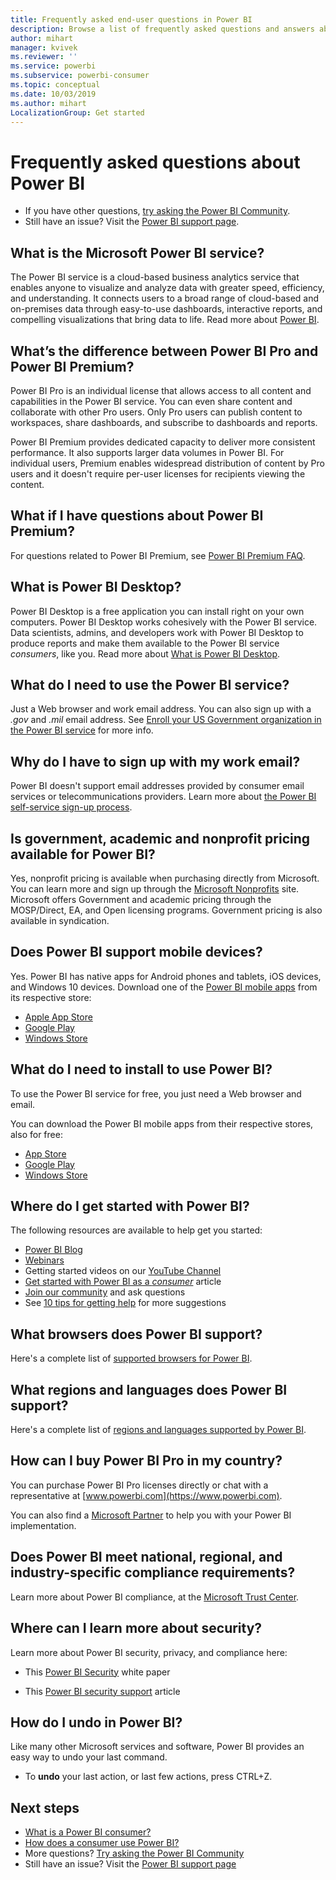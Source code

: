 ```yaml
---
title: Frequently asked end-user questions in Power BI
description: Browse a list of frequently asked questions and answers about the Power BI service and the Power BI mobile apps.
author: mihart
manager: kvivek
ms.reviewer: ''
ms.service: powerbi
ms.subservice: powerbi-consumer
ms.topic: conceptual
ms.date: 10/03/2019
ms.author: mihart
LocalizationGroup: Get started
---
```


# Frequently asked questions about Power BI

* If you have other questions, [try asking the Power BI Community](https://community.powerbi.com/).
* Still have an issue? Visit the [Power BI support page](https://powerbi.microsoft.com/support/).

## What is the Microsoft Power BI service?

The Power BI service is a cloud-based business analytics service that enables anyone to visualize and analyze data with greater speed, efficiency, and understanding. It connects users to a broad range of cloud-based and on-premises data through easy-to-use dashboards, interactive reports, and compelling visualizations that bring data to life. Read more about [Power BI](../fundamentals/power-bi-overview.md).

## What’s the difference between Power BI Pro and Power BI Premium?

Power BI Pro is an individual license that allows access to all content and capabilities in the Power BI service. You can even share content and collaborate with other Pro users. Only Pro users can publish content to workspaces, share dashboards, and subscribe to dashboards and reports.

Power BI Premium provides dedicated capacity to deliver more consistent performance. It also supports larger data volumes in Power BI. For individual users, Premium enables widespread distribution of content by Pro users and it doesn't require per-user licenses for recipients viewing the content.

## What if I have questions about Power BI Premium?

For questions related to Power BI Premium, see [Power BI Premium FAQ](../service-premium-faq.md).

## What is Power BI Desktop?

Power BI Desktop is a free application you can install right on your own computers. Power BI Desktop works cohesively with the Power BI service.  Data scientists, admins, and developers work with Power BI Desktop to produce reports and make them available to the Power BI service *consumers*, like you. Read more about [What is Power BI Desktop](../desktop-what-is-desktop.md).

## What do I need to use the Power BI service?

Just a Web browser and work email address. You can also sign up with a *.gov* and *.mil* email address. See [Enroll your US Government organization in the Power BI service](../service-govus-signup.md) for more info.

## Why do I have to sign up with my work email?

Power BI doesn't support email addresses provided by consumer email services or telecommunications providers. Learn more about [the Power BI self-service sign-up process](../service-self-service-signup-for-power-bi.md).

## Is government, academic and nonprofit pricing available for Power BI?

Yes, nonprofit pricing is available when purchasing directly from Microsoft. You can learn more and sign up through the [Microsoft Nonprofits](https://www.microsoft.com/nonprofits/power-bi) site. Microsoft offers Government and academic pricing through the MOSP/Direct, EA, and Open licensing programs. Government pricing is also available in syndication.

## Does Power BI support mobile devices?

Yes. Power BI has native apps for Android phones and tablets, iOS devices, and Windows 10 devices. Download one of the [Power BI mobile apps](https://powerbi.microsoft.com/mobile) from its respective store:  

* [Apple App Store](https://go.microsoft.com/fwlink/?LinkId=526218)
* [Google Play](https://go.microsoft.com/fwlink/?LinkID=544867&clcid=0x409)
* [Windows Store](https://go.microsoft.com/fwlink/?LinkId=526478)

## What do I need to install to use Power BI?

To use the Power BI service for free, you just need a Web browser and email.

You can download the Power BI mobile apps from their respective stores, also for free:

* [App Store](https://go.microsoft.com/fwlink/?LinkId=526218)
* [Google Play](https://go.microsoft.com/fwlink/?LinkID=544867&clcid=0x409)
* [Windows Store](https://go.microsoft.com/fwlink/?LinkId=526478)

## Where do I get started with Power BI?

The following resources are available to help get you started:

* [Power BI Blog](https://blogs.msdn.com/b/powerbi/)
* [Webinars](../webinars.md)
* Getting started videos on our [YouTube Channel](https://www.youtube.com/user/mspowerbi)
* [Get started with Power BI as a *consumer*](power-bi-consumer-landing.md) article
* [Join our community](https://community.powerbi.com/) and ask questions
* See [10 tips for getting help](../service-tips-for-finding-help.md) for more suggestions

## What browsers does Power BI support?

Here's a complete list of [supported browsers for Power BI](../service-browser-support.md).

## What regions and languages does Power BI support?

Here's a complete list of [regions and languages supported by Power BI](../supported-languages-countries-regions.md).

## How can I buy Power BI Pro in my country?

You can purchase Power BI Pro licenses directly or chat with a representative at [www.powerbi.com](https://www.powerbi.com).

You can also find a [Microsoft Partner](https://partner.microsoft.com/) to help you with your Power BI implementation.

## Does Power BI meet national, regional, and industry-specific compliance requirements?

Learn more about Power BI compliance, at the [Microsoft Trust Center](https://go.microsoft.com/fwlink/?LinkId=785324).

## Where can I learn more about security?

Learn more about Power BI security, privacy, and compliance here:

* This [Power BI Security](https://go.microsoft.com/fwlink/?LinkId=829185) white paper

* This [Power BI security support](../service-admin-power-bi-security.md) article

## How do I undo in Power BI?

Like many other Microsoft services and software, Power BI provides an easy way to undo your last command.

* To **undo** your last action, or last few actions, press CTRL+Z.

## Next steps

* [What is a Power BI consumer?](end-user-consumer.md)
* [How does a consumer use Power BI?](end-user-reading-view.md)
* More questions? [Try asking the Power BI Community](https://community.powerbi.com/)
* Still have an issue? Visit the [Power BI support page](https://powerbi.microsoft.com/support/)